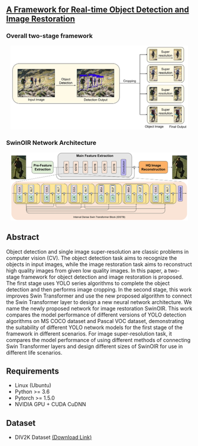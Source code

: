 ## [A Framework for Real-time Object Detection and Image Restoration](https://arxiv.org/abs/)
### Overall two-stage framework
<p align="center">
  <img src="img/figure_stage.jpg" width="480" title="Stage-1">
</p>

### SwinOIR Network Architecture
<p align="center">
  <img src="img/figure_swinoir.jpg" width="480" title="Stage-2">
</p>

## Abstract
Object detection and single image super-resolution are classic problems in computer vision (CV). The object detection task aims to recognize the objects in input images, while the image restoration task aims to reconstruct high quality images from given low quality images. In this paper, a two-stage framework for object detection and image restoration is proposed. The first stage uses YOLO series algorithms to complete the object detection and then performs image cropping. In the second stage, this work improves Swin Transformer and use the new proposed algorithm to connect the Swin Transformer layer to design a new neural network architecture. We name the newly proposed network for image restoration SwinOIR. This work compares the model performance of different versions of YOLO detection algorithms on MS COCO dataset and Pascal VOC dataset, demonstrating the suitability of different YOLO network models for the first stage of the framework in different scenarios. For image super-resolution task, it compares the model performance of using different methods of connecting Swin Transformer layers and design different sizes of SwinOIR for use in different life scenarios.

## Requirements
* Linux (Ubuntu)
* Python >= 3.6
* Pytorch >= 1.5.0
* NVIDIA GPU + CUDA CuDNN

## Dataset
* DIV2K Dataset [(Download Link)](https://data.vision.ee.ethz.ch/cvl/DIV2K/)

